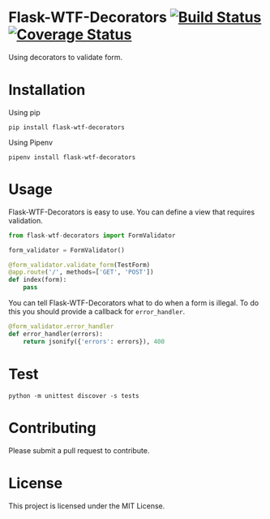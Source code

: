 # Flask-WTF-Decorators [![Build Status](https://travis-ci.org/simpleapples/flask-wtf-decorators.svg?branch=master)](https://travis-ci.org/simpleapples/flask-wtf-decorators) [![Coverage Status](https://coveralls.io/repos/github/simpleapples/flask-wtf-decorators/badge.svg?branch=master)](https://coveralls.io/github/simpleapples/flask-wtf-decorators?branch=master)

Using decorators to validate form.

# Installation

Using pip

`pip install flask-wtf-decorators`

Using Pipenv

`pipenv install flask-wtf-decorators`

# Usage

Flask-WTF-Decorators is easy to use. You can define a view that requires validation.

```python
from flask-wtf-decorators import FormValidator

form_validator = FormValidator()

@form_validator.validate_form(TestForm)
@app.route('/', methods=['GET', 'POST'])
def index(form):
    pass
```

You can tell Flask-WTF-Decorators what to do when a form is illegal. To do this you should provide a callback for `error_handler`.

```python
@form_validator.error_handler
def error_handler(errors):
    return jsonify({'errors': errors}), 400
```

# Test

`python -m unittest discover -s tests`

# Contributing

Please submit a pull request to contribute.

# License

This project is licensed under the MIT License.
